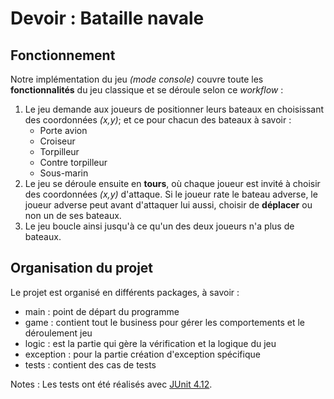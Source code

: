 # Devoir : Bataille navale
## Fonctionnement
Notre implémentation du jeu *(mode console)* couvre toute les **fonctionnalités** du jeu classique et se déroule selon ce *workflow* : 

1. Le jeu demande aux joueurs de positionner leurs bateaux en choisissant des coordonnées *(x,y)*; et ce pour chacun des bateaux à savoir :
   - Porte avion
   - Croiseur
   - Torpilleur
   - Contre torpilleur
   - Sous-marin
2. Le jeu se déroule ensuite en **tours**, où chaque joueur est invité à choisir des coordonnées *(x,y)* d'attaque. 
Si le joueur rate le bateau adverse, le joueur adverse peut avant d'attaquer lui aussi, choisir de **déplacer** ou non un de ses bateaux.
3. Le jeu boucle ainsi jusqu'à ce qu'un des deux joueurs n'a plus de bateaux.

## Organisation du projet
Le projet est organisé en différents packages, à savoir : 
- main : point de départ du programme
- game : contient tout le business pour gérer les comportements et le déroulement jeu
- logic : est la partie qui gère la vérification et la logique du jeu
- exception : pour la partie création d'exception spécifique
- tests : contient des cas de tests

Notes : 
Les tests ont été réalisés avec [JUnit 4.12](https://github.com/junit-team/junit4/releases).
